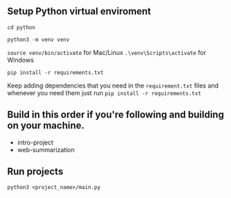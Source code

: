 ## Setup Python virtual enviroment

`cd python`

`python3 -m venv venv`

`source venv/bin/activate` for Mac/Linux `.\venv\Scripts\activate` for Windows

`pip install -r requirements.txt`

Keep adding dependencies that you need in the `requirement.txt` files and whenever you need them just run `pip install -r requirements.txt`

## Build in this order if you're following and building on your machine.

- intro-project
- web-summarization

## Run projects

`python3 <project_name>/main.py`
